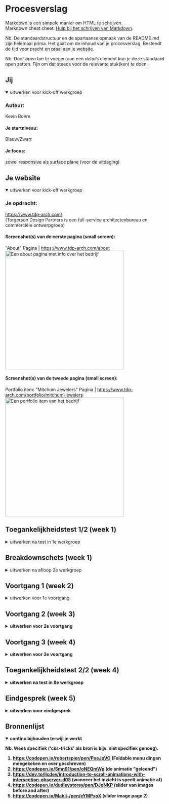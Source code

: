 # Procesverslag
Markdown is een simpele manier om HTML te schrijven.  
Markdown cheat cheet: [Hulp bij het schrijven van Markdown](https://github.com/adam-p/markdown-here/wiki/Markdown-Cheatsheet).

Nb. De standaardstructuur en de spartaanse opmaak van de README.md zijn helemaal prima. Het gaat om de inhoud van je procesverslag. Besteedt de tijd voor pracht en praal aan je website.

Nb. Door *open* toe te voegen aan een *details* element kun je deze standaard open zetten. Fijn om dat steeds voor de relevante stuk(ken) te doen.





## Jij

<details open>
  <summary>uitwerken voor kick-off werkgroep</summary>

  ### Auteur:
  Kevin Boere

  #### Je startniveau:
  Blauw/Zwart

  #### Je focus:
  zowel responsive als surface plane (voor de uitdaging)
 
</details>





## Je website

<details open>
  <summary>uitwerken voor kick-off werkgroep</summary>

  ### Je opdracht:
  https://www.tdp-arch.com/ <br> (Torgerson Design Partners is een full-service architectenbureau en commerciële ontwerpgroep)

  #### Screenshot(s) van de eerste pagina (small screen): 
  "About" Pagina | https://www.tdp-arch.com/about <br>
  <img src="readme-images/About-page.png" width="375px" alt="Een about pagina met info over het bedrijf" >

  #### Screenshot(s) van de tweede pagina (small screen):
  Portfolio item: "Mitchum Jewelers" Pagina | https://www.tdp-arch.com/portfolio/mitchum-jewelers  
  <img src="readme-images/PF-item.png" width="375px" alt="Een portfolio item van het bedrijf" >
 
</details>



## Toegankelijkheidstest 1/2 (week 1)

<details>
  <summary>uitwerken na test in 1e werkgroep</summary>

  ### Bevindingen
  Lijst met je bevindingen die in de test naar voren kwamen:
  <h2>Retina laat los</h2>
  <ul>
    <li>Ziet heel weinig</li>
    <li>Wanneer je over elementen gaat vegroten ze iets</li>
    <li>Foto's zijn heel vaag</li>
    <li>Wordt een beetje misselijk & koppijn</li>
    <li>Vergt veel focus</li>
  </ul>

  #### <h3>Screenreader</h3>
  Door op "tab" te drukke gaat ie naar het volgende element. Sommige teksten en H1 slaat ie over en aan het eind zegt ie altijd hoofd... waarom is dat?
  Onzichtbare linkjes leest ie ook voor met name in het menu
  

  <b>Hier een omschrijving van hoe het opgelost kan worden (met indien nodig afbeeldingen)</b>
  Ik moet er sowieso voor orgen dat alle teksten in een "p" tag staan. Dat zou 1 probleem denk ik al verhelpen en is semantisch ook correcter.


  #### <h3>Muis en Toetsenbord </h3>
  <b>Hier korte omschrijving (met indien nodig afbeeldingen)</b>
  De tab toets werkt goed en met de pijltjes (boven en onder) kun je gemakkelijk door de website heen

  #### <h3>Motoriek (shocks, elastiekjes)</h3>
  <b>Hier korte omschrijving (met indien nodig afbeeldingen)</b>
  <br>Tijdens het testen met een elastiekje en shocks kwam ik erachter dat de website moeilikjker te navigeren is. 
  In de video ieronder zul je zien dat het wel lukt maar je moet er veel moeite voor doen en soms lukt het dan ook gwn niet.
  
  video staat hier!
  <video controls width="80%">
    <source src="video/test-shocks.mp4"
            type="video/mp4">
</video>
  
  Verder is het ook vrij irritant wanneer je niet al je vingers kunt gebruiken. als ik bijvoorbeeld iets wilde gaan opzoeken in de website doe je dat vaaak met al je vingers. met het elastiekkje om 3 vingers heen gebonden lukte dit slechter en drukte je soms een extra toets in die je niet wilde.


  #### <h3>Visueel (brillen, contrast, kleurenblind, dark/light). </h3>
  <b>Hier korte omschrijving (met indien nodig afbeeldingen)</b>
  <br>Darkmode: ik heb vid de inspector tool, darkmode getest om te zien wat er verschilt. en eigenlijk is dat niet heel veel op alle standaard witte         achtegronden na, deze worden zwart. Hierdoor worden sommige dingen wel duidelijker (zie screenshot) of meer belangrijk dan dat het zou moeten zijn.     Het contrast wordt iets groter ook vind ik.
  
  <img src="readme-images/l-mode.jpg" alt="foto van lightmode"> VS   <img src="readme-images/d-mode.jpg" alt="foto van darkmode">
  
  Blurred: Door dat je via de inspector tool een website blurred kan laten lijken, kun je goed nagaan wat mensen met een slechte visie zien. Wat ik       vooral merk is dat kleine lange teksten niet leesbaar worden en feel focus vergen. Het duidelijkst is wle als je iets een andere kleur markeert, dat     valt op en is dan best goed te lezen.
  
  <img src="readme-images/blurred.jpg" alt="foto van blurred mode">
  
  Kleurenblind: Ik heb ook getest welke kleuren verandern met welke kleur blindheid.
  
  Met Protanopia: Alle rode elmenten worden een groen/donkergroen. Zwart, wit en grijs blijven hetzelfde.
  Met Deuteranopia: Alle rode elemnten worden een fellere groen/donkergroen. Zwart, wit en grijs blijven hetzelfde.
  Met Tritanopia: Alle rode elementen worden een fel roze en in foto's worden groen, geel en blauwe elementen ook rood/roze. Zwart, wit en grijs blijven   hetzelfde.
  Met Achromatopsia: Wordt heel de website zwart wit en grijs. contrast is dus belangrijk hierbij.

  <b>Hier een omschrijving van hoe het opgelost kan worden (met indien nodig afbeeldingen)</b>

</details>



## <h2>Breakdownschets (week 1)</h2>

<details>
  <summary>uitwerken na afloop 2e werkgroep</summary>

  ### de hele pagina: 
  
  Desktop
  <img src="readme-images/IMG_2985-2.jpg" width="375px" alt="breakdown van de hele pagina desktop">
  <br>
  Ipad
  <img src="readme-images/IMG_2986-2.JPG" width="375px" alt="breakdown van de hele pagina tablet">
  <br>
  Mobiel
  <img src="readme-images/IMG_2987-2.JPG" width="375px" alt="breakdown van de hele pagina mobiel">

  ### dynamisch deel (bijv menu): 
  <img src="readme-images/IMG_2988-2.jpg" width="375px" alt="breakdown van een dynamisch deel">

</details>





## <h2>Voortgang 1 (week 2)</h2>

<details>
  <summary>uitwerken voor 1e voortgang</summary>

  ### Stand van zaken
  Ik heb de eerste feedback ronde gemist. hie rheb ik robert ook via teams iest over gemeld. Uteindelijk afgesproken dat ik de eerste feedback mocht      overslaan omdat ik andere studenten veel aan het helpen was.
  
  De eerste week ging wel hele makkelijk tot woensdag. daarna niet meer zoveel gedaan vanwege reden.. Wel begon ik op desktop en niet op mobiel.
  Ik vind dat zelf handiger omdat ik dan kleiner kan schalen en zie waar welk element moet komen. Ik kan dan ook makkelijker en voor mijn gvoel minder code hoeven te schrijven zodat het ook responive er goed uitziet.


  ### Agenda voor meeting
  samen met je groepje opstellen

  | student 1      | student 2          | student 3    | student 4        |
  | ---            | ---                | ---          | ---              |
  | dit bespreken  | en dit             | en ik dit    | en dan ik dat    |
  | en dat ook nog | dit als er tijd is | nog een punt | dit wil ik zeker |
  | ...            | ...                | ...          | ...              |


  ### Verslag van meeting
  <b>hier na afloop snel de uitkomsten van de meeting vastleggen<b>

  Nog geen feedback gekregen!

</details>





## <h2>Voortgang 2 (week 3)</h2>

<details>
  <summary>uitwerken voor 2e voortgang</summary>

  ### Stand van zaken
  In de 2e week ben ik mij wat meer om mobiel gaan focussen. Ik begon namelijk op desktop maar had dat heel even acherwege gelaten.
  
  Ik had niet echte grote problemen, maar bleef soms te lang haken op een klein ding waarbij ik de volgende dag gelijk ag wat het probleem was.


  ### Agenda voor meeting
  samen met je groepje opstellen

  | student 1      | student 2          | student 3    | student 4        |
  | ---            | ---                | ---          | ---              |
  | dit bespreken  | en dit             | en ik dit    | en dan ik dat    |
  | en dat ook nog | dit als er tijd is | nog een punt | dit wil ik zeker |
  | ...            | ...                | ...          | ...              |


  ### Verslag van meeting
  hier na afloop snel de uitkomsten van de meeting vastleggen

   - CSS classes verminderen
  - CSS opschonen
  - verder met mobiel gaan, desktop even achterwege laten!
  
</details>

## <h2>Voortgang 3 (week 4)</h2>

<details>
  <summary>uitwerken voor 3e voortgang</summary>

  ### Stand van zaken
  In deze week heb ik beide pagina's afgekregen. Wel zijn er wat kleine dingen die ik nog moest doen.
  Zo had ik een probleem met sldier op de 2e pagina en waren er accesibilty dingetjes die beter konden.
  
  verder verliep het vrij goed en ging het me vrij makkleijk af.


  ### Agenda voor meeting
  samen met je groepje opstellen

  | student 1      | student 2          | student 3    | student 4        |
  | ---            | ---                | ---          | ---              |
  | dit bespreken  | en dit             | en ik dit    | en dan ik dat    |
  | en dat ook nog | dit als er tijd is | nog een punt | dit wil ik zeker |
  | ...            | ...                | ...          | ...              |


  ### Verslag van meeting
  hier na afloop snel de uitkomsten van de meeting vastleggen

  - Figcaption bij figure tag
  - w3c vaildator
  - alt bij images zetten
  - accibility dingetjes oppakken
   

</details>





## <h2>Toegankelijkheidstest 2/2 (week 4)</h2>

<details>
  <summary>uitwerken na test in 8e werkgroep</summary>

  ### Bevindingen
  <b>Lijst met je bevindingen die in de test naar voren kwamen (geef ook aan wat er verbeterd is):</b>
   
  - Menu werkt niet met tab toets
  - Paragraven worden nu wel allemaal gelezen
  - hij geeft de titel van de sectie aan

  #### Screenreader
 Alle tekst wordt nu wel voorgelezen. Ik heb ook in elke sectie een Heading gebruikt en daarom krijg je een soort intro over welke sectie het gaat.



  #### Muis en Toetsenbord 
  de tab toets raakt alles aan dus dat werkt goed en ook de pijlen doen hun ding!


  #### Motoriek (shocks, elastiekjes)
  Ik heb met het shock arbandje getest wat ik nu wel en niet kon en dit is eigenlijk gewoon hetzelfde gebleven. soms een verkeerde toets ingedrukt. en soms ging het beter.



  #### Visueel (brillen, contrast, kleurenblind, dark/light). 
  Kleuren en zichtbaarheid is nog steeds hetzelfde als dat op de originele website ook is.

</details>



## <h2>Eindgesprek (week 5)</h2>

<details>
  <summary>uitwerken voor eindgesprek</summary>

  ### Je uitkomst - karakteristiek screenshots:
  <img src="readme-images/dummy-plaatje.jpg" width="375px" alt="uitomst opdracht 1">


  ### Dit ging goed/Heb ik geleerd: 
  Korte omschrijving met plaatjes

  <img src="readme-images/dummy-plaatje.jpg" width="375px" alt="top">


  ### Dit was lastig/Is niet gelukt:
  Korte omschrijving met plaatjes

  <img src="readme-images/dummy-plaatje.jpg" width="375px" alt="bummer">
</details>





## <h2>Bronnenlijst</h2>

<details open>
  <summary>continu bijhouden terwijl je werkt</summary>

  Nb. Wees specifiek ('css-tricks' als bron is bijv. niet specifiek genoeg).

  1. https://codepen.io/robertspier/pen/PoeJpVO (Foldable menu dingen meegekeken en over geschreven)
  2. https://codepen.io/Smn91/pen/oNEQmWp (de animatie "geleend")
  3. https://dev.to/ljcdev/introduction-to-scroll-animations-with-intersection-observer-d05 (wanneer het inzicht is speelt animatie af)
  4. https://codepen.io/dudleystorey/pen/DJqNKP (slider van images before and after)
  5. https://codepen.io/Mahii-/pen/eYMPxoX (slider image page 2)

</details>
